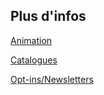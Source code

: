 ## Plus d'infos

<a class='see-also' href='animation.html'><span class='title'>Animation</span></a>

<a class='see-also' href='catalogues.html'><span class='title'>Catalogues</span></a>

<a class='see-also' href='opt-insnewsletters.html'><span class='title'>Opt-ins/Newsletters</span></a>

